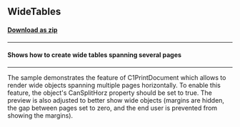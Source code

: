 ## WideTables
#### [Download as zip](https://grapecity.github.io/DownGit/#/home?url=https://github.com/GrapeCity/ComponentOne-WinForms-Samples/tree/master/NetFramework\Reports\C1Preview\VB\WideTables)
____
#### Shows how to create wide tables spanning several pages
____
The sample demonstrates the feature of C1PrintDocument which allows to render wide objects spanning multiple pages horizontally. To enable this feature, the object's CanSplitHorz property should be set to true. The preview is also adjusted to better show wide objects (margins are hidden, the gap between pages set to zero, and the end user is prevented from showing the margins). 
